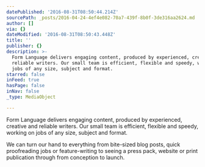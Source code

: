 ```yaml
---
datePublished: '2016-08-31T08:50:44.214Z'
sourcePath: _posts/2016-04-24-4ef4e082-70a7-439f-8b0f-3de316aa2624.md
author: []
via: {}
dateModified: '2016-08-31T08:50:43.448Z'
title: ''
publisher: {}
description: >-
  Form Language delivers engaging content, produced by experienced, creative and
  reliable writers. Our small team is efficient, flexible and speedy, working on
  jobs of any size, subject and format.
starred: false
inFeed: true
hasPage: false
inNav: false
_type: MediaObject

---
```

Form Language delivers engaging content, produced by experienced, creative and reliable writers. Our small team is efficient, flexible and speedy, working on jobs of any size, subject and format.

We can turn our hand to everything from bite-sized blog posts, quick proofreading jobs or feature-writing to seeing a press pack, website or print publication through from conception to launch.